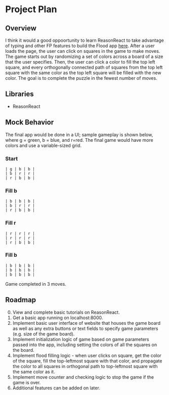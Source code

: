 # Project Plan
## Overview
I think it would a good oppoortunity to learn ReasonReact to take advantage of typing and other FP
features to build the Flood app [here](https://www.chiark.greenend.org.uk/~sgtatham/puzzles/js/flood.html).
After a user loads the page, the user can click on squares in the game to make moves. The game starts 
out by randomizing a set of colors across a board of a size that the user specifies. Then, the user can click
a color to fill the top left square, and every orthogonally connected path of squares from the top left 
square with the same color as the top left square will be filled with the new color. The goal is to 
complete the puzzle in the fewest number of moves. 

## Libraries
- ReasonReact

## Mock Behavior
The final app would be done in a UI; sample gameplay is shown below, where g = green, b = blue, and r=red.
The final game would have more colors and use a variable-sized grid.

### Start
```
| g | b | b |
| b | r | r |
| r | b | b |
```

### Fill b
```
| b | b | b |
| b | r | r |
| r | b | b |
```

### Fill r
```
| r | r | r |
| r | r | r |
| r | b | b |
```

### Fill b
```
| b | b | b |
| b | b | b |
| b | b | b |
```

Game completed in 3 moves.

## Roadmap
0. View and complete basic tutorials on ReasonReact.
1. Get a basic app running on localhost:8000.
2. Implement basic user interface of website that houses the game board as well as any extra buttons
or text fields to specify game parameters (e.g. size of the game board).
3. Implement initialization logic of game based on game parameters passed into the app, including
setting the colors of all the squares on the board.
4. Implement flood filling logic - when user clicks on square, get the color of the square, fill
the top-leftmost square with that color, and propagate the color to all squares in orthogonal path to 
top-leftmost square with the same color as it.
5. Implement move counter and checking logic to stop the game if the game is over.
6. Additional features can be added on later.